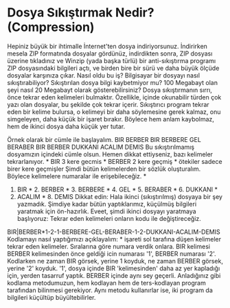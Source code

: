 # Dosya Sıkıştırmak Nedir? (Compression)

Hepiniz büyük bir ihtimalle İnternet'ten dosya
indiriyorsunuz. İndirirken mesela ZIP formatında dosyalar gördünüz,
indirdikten sonra, ZIP dosyası üzerine tıkladınız ve Winzip (yada
başka türlü) bir anti-sıkıştırma programı ZIP dosyasındaki bilgileri
açtı, ve birden bire bir sürü ve daha büyük ölçüde dosyalar karşınıza
çıkar.  Nasıl oldu bu iş? Bilgisayar bir dosyayı nasıl
sıkıştırabiliyor? Sıkıştırılan dosya bilgi kaybetmiyor mu? 100
Megabayt olan şeyi nasıl 20 Megabayt olarak gösterebilirsiniz?  Dosya
sıkıştırmanın sırrı, önce tekrar eden kelimeleri bulmaktır. Özellikle,
içinde okunabilir türden çok yazı olan dosyalar, bu şekilde çok tekrar
içerir. Sıkıştırıcı program tekrar eden bir kelime bulursa, o kelimeyi
bir daha söylemesine gerek kalmaz, onu simgeleyen, daha küçük bir
işaret bırakır. Böylece hem anlam kaybolmaz, hem de ikinci dosya daha
küçük yer tutar.

Örnek olarak bir cümle ile başlayalım.  BIR BERBER BIR BERBERE GEL
BERABER BIR BERBER DUKKANI ACALIM DEMIS Bu sıkıştırılmamış dosyamızın
içindeki cümle olsun. Hemen dikkat ettiyseniz, bazı kelimeler
tekrarlanıyor.  * BIR 3 kere gecmis * BERBER 2 kere geçmiş * ötekiler
sadece birer kere geçmişler Şimdi bütün kelimelerden bir sözlük
oluşturalım. Böylece kelimelere numaralar ile erişebileceğiz.  *
1. BIR * 2. BERBER * 3. BERBERE * 4. GEL * 5. BERABER * 6. DUKKANI *
7. ACALIM * 8. DEMIS Dikkat edin: Hala ikinci (sıkıştırılmış) dosyaya
bir şey yazmadık. Şimdiye kadar bütün yaptıklarımız, küçülmüş
bilgileri yaratmak için ön-hazırlık.  Eveet, şimdi ikinci dosyayı
yaratmaya başlıyoruz: Tekrar eden kelimeleri onların kodu ile
değiştireceğiz.

BIR|BERBER*1-2-1-BERBERE-GEL-BERABER-1-2-DUKKANI-ACALIM-DEMIS
Kodlamayı nasıl yaptığımızı açıklayalım: * işareti sol tarafına düşen
kelimeler tekrar eden kelimeler. Sıralarına göre numara verdik
onlara. BIR kelimesi BERBER kelimesinden önce geldiği icin numarası
'1', BERBER numarası '2'.  Kodlarken ne zaman BIR görsek, yerine 1
koyduk, ne zaman BERBER görsek, yerine '2' koyduk. '1', dosya içinde
BIR 'kelimesinden' daha az yer kapladığı için, yerden tasarruf
yaptık. BERBER içinde aynı sey geçerli.  Anladığınız gibi kodlama
metodumuzun, hem kodlayan hem de ters-kodlayan program tarafından
bilinmesi gerekiyor. Aynı metodu kullanırlar ise, iki program da
bilgileri küçültüp büyültebilirler.
